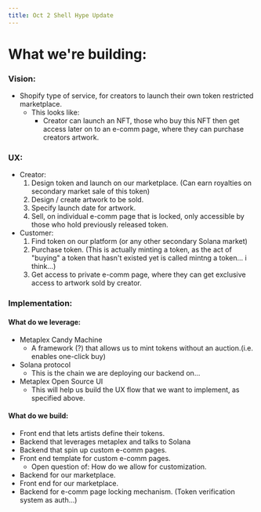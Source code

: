 ```yaml
---
title: Oct 2 Shell Hype Update
---
```



# What we're building:

### Vision:
- Shopify type of service, for creators to launch their own token restricted marketplace.
  - This looks like:
    - Creator can launch an NFT, those who buy this NFT then get access later on to an e-comm page, where they can purchase creators artwork.

### UX:
- Creator:
  1. Design token and launch on our marketplace. (Can earn royalties on secondary market sale of this token)
  2. Design / create artwork to be sold.
  3. Specify launch date for artwork.
  4. Sell, on individual e-comm page that is locked, only accessible by those who hold previously released token.
- Customer:
  1. Find token on our platform (or any other secondary Solana market)
  2. Purchase token. (This is actually minting a token, as the act of "buying" a token that hasn't existed yet is called mintng a token... i think...)
  3. Get access to private e-comm page, where they can get exclusive access to artwork sold by creator.


### Implementation:

#### What do we leverage:
- Metaplex Candy Machine
  - A framework (?) that allows us to mint tokens without an auction.(i.e. enables one-click buy)
- Solana protocol
  - This is the chain we are deploying our backend on...
- Metaplex Open Source UI
  - This will help us build the UX flow that we want to implement, as specified above.

#### What do we build:
- Front end that lets artists define their tokens.
- Backend that leverages metaplex and talks to Solana
- Backend that spin up custom e-comm pages.
- Front end template for custom e-comm pages.
  - Open question of: How do we allow for customization.
- Backend for our marketplace.
- Front end for our marketplace.
- Backend for e-comm page locking mechanism. (Token verification system as auth...)

